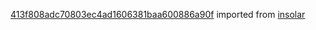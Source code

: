 [413f808adc70803ec4ad1606381baa600886a90f](https://github.com/insolar/insolar/commit/413f808adc70803ec4ad1606381baa600886a90f) imported from [insolar](https://github.com/insolar/insolar)
